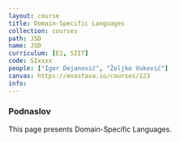 ```yaml
---
layout: course
title: Domain-Specific Languages
collection: courses
path: JSD
name: JSD
curriculum: [E2, SIIT]
code: SIxxxx
people: ["Igor Dejanović", "Željko Vuković"]
canvas: https://enastava.io/courses/123
info:
---
```



### Podnaslov

This page presents Domain-Specific Languages.
